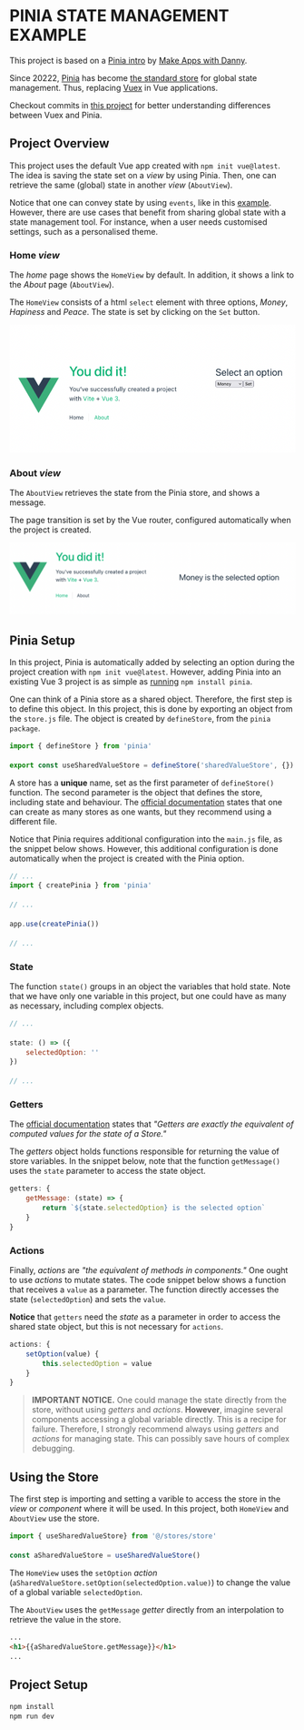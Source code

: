 # PINIA STATE MANAGEMENT EXAMPLE

This project is based on a [Pinia intro](https://www.youtube.com/watch?v=JGC7aAC-3y8) by [Make Apps with Danny](https://www.youtube.com/channel/UC6eR_ndNgaTeE5t2Ud4ZiHw).

Since 20222, [Pinia](https://pinia.vuejs.org) has become [the standard store](https://www.youtube.com/watch?v=2KBHvaAWJOA) for global state management. Thus, replacing [Vuex](https://vuex.vuejs.org) in Vue applications.

Checkout commits in [this project](https://github.com/gabrielcostasilva/vue-blog/tree/pinia-replace-vuex) for better understanding differences between Vuex and Pinia.

## Project Overview

This project uses the default Vue app created with `npm init vue@latest`. The idea is saving the state set on a _view_ by using Pinia. Then, one can retrieve the same (global) state in another _view_ (`AboutView`). 

Notice that one can convey state by using `events`, like in this [example](https://github.com/gabrielcostasilva/vue-project-planner). However, there are use cases that benefit from sharing global state with a state management tool. For instance, when a user needs customised settings, such as a personalised theme.

### Home _view_

The _home_ page shows the `HomeView` by default. In addition, it shows a link to the _About_ page (`AboutView`).

The `HomeView` consists of a html `select` element with three options, _Money_, _Hapiness_ and _Peace_. The state is set by clicking on the `Set` button. 

<img src="./pics/select.png" />

### About _view_

The `AboutView` retrieves the state from the Pinia store, and shows a message. 

The page transition is set by the Vue router, configured automatically when the project is created.

<img src="./pics/retrieve.png" />

## Pinia Setup

In this project, Pinia is automatically added by selecting an option during the project creation with `npm init vue@latest`. However, adding Pinia into an existing Vue 3 project is as simple as [running](https://pinia.vuejs.org/getting-started.html#installation) `npm install pinia`.

One can think of a Pinia store as a shared object. Therefore, the first step is to define this object. In this project, this is done by exporting an object from the `store.js` file. The object is created by `defineStore`, from the `pinia package`.

```js
import { defineStore } from 'pinia'

export const useSharedValueStore = defineStore('sharedValueStore', {})
```

A store has a **unique** name, set as the first parameter of `defineStore()` function. The second parameter is the object that defines the store, including state and behaviour. The [official documentation](https://pinia.vuejs.org/core-concepts/#using-the-store) states that one can create as many stores as one wants, but they recommend using a different file. 

Notice that Pinia requires additional configuration into the `main.js` file, as the snippet below shows. However, this additional configuration is done automatically when the project is created with the Pinia option.

```js
// ...
import { createPinia } from 'pinia'

// ... 

app.use(createPinia())

// ...
```

### State

The function `state()` groups in an object the variables that hold state. Note that we have only one variable in this project, but one could have as many as necessary, including complex objects.

```js
// ...

state: () => ({
    selectedOption: ''
})

// ...
```

### Getters

The [official documentation](https://pinia.vuejs.org/core-concepts/getters.html) states that _"Getters are exactly the equivalent of computed values for the state of a Store."_ 

The _getters_ object holds functions responsible for returning the value of store variables. In the snippet below, note that the function `getMessage()` uses the `state` parameter to access the state object. 


```js
getters: {
    getMessage: (state) => {
        return `${state.selectedOption} is the selected option`
    }
}
```

### Actions

Finally, _actions_ are _"the equivalent of methods in components."_ One ought to use _actions_ to mutate states. The code snippet below shows a function that receives a `value` as a parameter. The function directly accesses the state (`selectedOption`) and sets the `value`. 

**Notice** that `getters` need the _state_ as a parameter in order to access the shared state object, but this is not necessary for `actions`.

```js
actions: {
    setOption(value) {
        this.selectedOption = value
    }
}
```

> **IMPORTANT NOTICE.**
One could manage the state directly from the store, without using _getters_ and _actions_. **However**, imagine several components accessing a global variable directly. This is a recipe for failure. Therefore, I strongly recommend always using _getters_ and _actions_ for managing state. This can possibly save hours of complex debugging.

## Using the Store

The first step is importing and setting a varible to access the store in the _view_ or _component_ where it will be used. In this project, both `HomeView` and `AboutView` use the store.

```js
import { useSharedValueStore} from '@/stores/store'

const aSharedValueStore = useSharedValueStore()
```

The `HomeView` uses the `setOption` _action_ (`aSharedValueStore.setOption(selectedOption.value)`) to change the value of a global variable `selectedOption`. 

The `AboutView` uses the `getMessage` _getter_ directly from an interpolation to retrieve the value in the store. 

```html
...
<h1>{{aSharedValueStore.getMessage}}</h1>
...
```


## Project Setup

```sh
npm install
npm run dev
```
